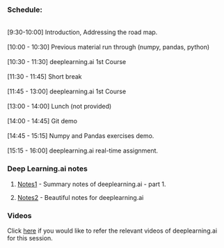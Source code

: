 ### Schedule:
<br>[9:30-10:00] Introduction, Addressing the road map.</br>
<br>[10:00 - 10:30] Previous material run through (numpy, pandas, python)</br>
<br>[10:30 - 11:30] deeplearning.ai 1st Course</br>
<br>[11:30 - 11:45] Short break</br>
<br>[11:45 - 13:00] deeplearning.ai 1st Course</br>
<br>[13:00 - 14:00] Lunch (not provided)</br>
<br>[14:00 - 14:45] Git demo</br>
<br>[14:45 - 15:15] Numpy and Pandas exercises demo.</br>
<br>[15:15 - 16:00] deeplearning.ai real-time assignment.</br>

### Deep Learning.ai notes 

1. [Notes1](https://github.com/mbadry1/DeepLearning.ai-Summary/tree/master/1-%20Neural%20Networks%20and%20Deep%20Learning) - Summary notes of deeplearning.ai -  part 1.

2. [Notes2](https://www.slideshare.net/TessFerrandez/notes-from-coursera-deep-learning-courses-by-andrew-ng) - Beautiful notes for deeplearning.ai

### Videos

Click [here](https://www.youtube.com/watch?v=CS4cs9xVecg&list=PLkDaE6sCZn6Ec-XTbcX1uRg2_u4xOEky0) if you would like to refer the relevant videos of deeplearning.ai for this session.
